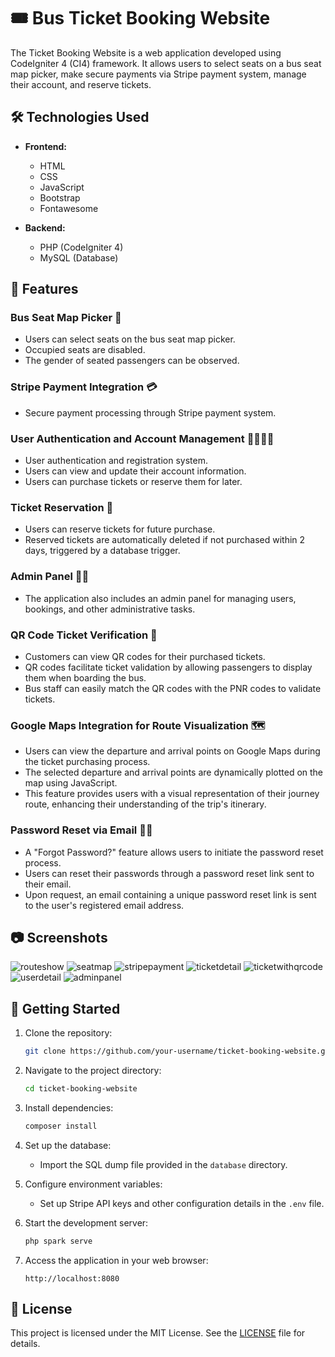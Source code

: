 # 🎟️ Bus Ticket Booking Website 

The Ticket Booking Website is a web application developed using CodeIgniter 4 (CI4) framework. It allows users to select seats on a bus seat map picker, make secure payments via Stripe payment system, manage their account, and reserve tickets.

## 🛠️ Technologies Used

- **Frontend:**
    - HTML
    - CSS
    - JavaScript
    - Bootstrap
    - Fontawesome

- **Backend:**
    - PHP (CodeIgniter 4)
    - MySQL (Database)

## 🚌 Features

###  Bus Seat Map Picker 💺
- Users can select seats on the bus seat map picker.
- Occupied seats are disabled.
- The gender of seated passengers can be observed.

###  Stripe Payment Integration 💳
- Secure payment processing through Stripe payment system.

###  User Authentication and Account Management 🙍‍♀️🙍‍♂️
- User authentication and registration system.
- Users can view and update their account information.
- Users can purchase tickets or reserve them for later.

###  Ticket Reservation 🎫
- Users can reserve tickets for future purchase.
- Reserved tickets are automatically deleted if not purchased within 2 days, triggered by a database trigger.

###  Admin Panel 🧑‍💼
- The application also includes an admin panel for managing users, bookings, and other administrative tasks.

###  QR Code Ticket Verification 📱
- Customers can view QR codes for their purchased tickets.
- QR codes facilitate ticket validation by allowing passengers to display them when boarding the bus.
- Bus staff can easily match the QR codes with the PNR codes to validate tickets.
 
### Google Maps Integration for Route Visualization 🗺️
- Users can view the departure and arrival points on Google Maps during the ticket purchasing process.
- The selected departure and arrival points are dynamically plotted on the map using JavaScript.
- This feature provides users with a visual representation of their journey route, enhancing their understanding of the trip's itinerary.
  
### Password Reset via Email 🔑📧
- A "Forgot Password?" feature allows users to initiate the password reset process.
- Users can reset their passwords through a password reset link sent to their email.
- Upon request, an email containing a unique password reset link is sent to the user's registered email address.

## 📷 Screenshots 

![routeshow](https://github.com/kubicix/Bus-Ticket-Booking-Website-w-Codeigniter4/assets/96316375/abe15a8c-ac95-4012-b5c7-72a14a541ab5)
![seatmap](https://github.com/kubicix/Bus-Ticket-Booking-Website-w-Codeigniter4/assets/96316375/f4eb8d5a-e313-4d78-9f55-8faf510d0394)
![stripepayment](https://github.com/kubicix/Bus-Ticket-Booking-Website-w-Codeigniter4/assets/96316375/69f8c13d-afc0-42d5-b138-09c66d38ecd5)
![ticketdetail](https://github.com/kubicix/Bus-Ticket-Booking-Website-w-Codeigniter4/assets/96316375/d2ccc85c-3b47-45f5-a9d1-d1699d6208db)
![ticketwithqrcode](https://github.com/kubicix/Bus-Ticket-Booking-Website-w-Codeigniter4/assets/96316375/2091025b-96d2-4365-af63-2c62f94f3f70)
![userdetail](https://github.com/kubicix/Bus-Ticket-Booking-Website-w-Codeigniter4/assets/96316375/86691517-4769-4b8f-babc-ffd059d2f1d5)
![adminpanel](https://github.com/kubicix/Bus-Ticket-Booking-Website-w-Codeigniter4/assets/96316375/651e566a-e7de-4c1a-891e-8096a9f703bd)

## 🚀 Getting Started

1. Clone the repository:

    ```bash
    git clone https://github.com/your-username/ticket-booking-website.git
    ```

2. Navigate to the project directory:

    ```bash
    cd ticket-booking-website
    ```

3. Install dependencies:

    ```bash
    composer install
    ```

4. Set up the database:
    - Import the SQL dump file provided in the `database` directory.

5. Configure environment variables:
    - Set up Stripe API keys and other configuration details in the `.env` file.

6. Start the development server:

    ```bash
    php spark serve
    ```

7. Access the application in your web browser:

    ```
    http://localhost:8080
    ```



## 📝 License

This project is licensed under the MIT License. See the [LICENSE](LICENSE) file for details.
